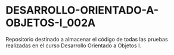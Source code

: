 # DESARROLLO-ORIENTADO-A-OBJETOS-I_002A
Repositorio destinado a almacenar el código de todas las pruebas realizadas en el curso Desarrollo Orientado a Objetos I.
